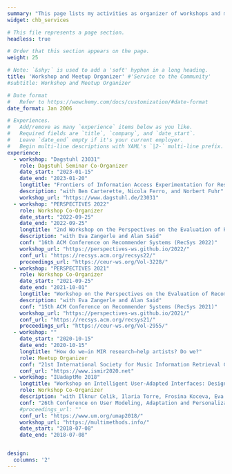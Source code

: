 ```yaml
---
summary: "This page lists my activities as organizer of workshops and meetups."  # Add a page description.
widget: chb_services

# This file represents a page section.
headless: true

# Order that this section appears on the page.
weight: 25

# Note: `&shy;` is used to add a 'soft' hyphen in a long heading.
title: 'Workshop and Meetup Organizer' #'Service to the Community'
#subtitle: Workshop and Meetup Organizer

# Date format
#   Refer to https://wowchemy.com/docs/customization/#date-format
date_format: Jan 2006

# Experiences.
#   Add/remove as many `experience` items below as you like.
#   Required fields are `title`, `company`, and `date_start`.
#   Leave `date_end` empty if it's your current employer.
#   Begin multi-line descriptions with YAML's `|2-` multi-line prefix.
experience:
  - workshop: "Dagstuhl 23031"
    role: Dagstuhl Seminar Co-Organizer
    date_start: "2023-01-15"
    date_end: "2023-01-20"
    longtitle: "Frontiers of Information Access Experimentation for Research and Education"
    description: "with Ben Carterette, Nicola Ferro, and Norbert Fuhr"
    workshop_url: "https://www.dagstuhl.de/23031"
  - workshop: "PERSPECTIVES 2022"
    role: Workshop Co-Organizer
    date_start: "2022-09-25"
    date_end: "2022-09-25"
    longtitle: "2nd Workshop on the Perspectives on the Evaluation of Recommender Systems"
    description: "with Eva Zangerle and Alan Said"
    conf: "16th ACM Conference on Recommender Systems (RecSys 2022)"
    workshop_url: "https://perspectives-ws.github.io/2022/"
    conf_url: "https://recsys.acm.org/recsys22/"
    proceedings_url: "https://ceur-ws.org/Vol-3228/"
  - workshop: "PERSPECTIVES 2021"
    role: Workshop Co-Organizer
    date_start: "2021-09-25"
    date_end: "2021-10-01"
    longtitle: "Workshop on the Perspectives on the Evaluation of Recommender Systems"
    description: "with Eva Zangerle and Alan Said"
    conf: "15th ACM Conference on Recommender Systems (RecSys 2021)"
    workshop_url: "https://perspectives-ws.github.io/2021/"
    conf_url: "https://recsys.acm.org/recsys21/"
    proceedings_url: "https://ceur-ws.org/Vol-2955/"
  - workshop: ""
    date_start: "2020-10-15"
    date_end: "2020-10-15"
    longtitle: "How do we—in MIR research—help artists? Do we?"
    role: Meetup Organizer
    conf: "21st International Society for Music Information Retrieval Conference (ISMIR 2020)"
    conf_url: "https://www.ismir2020.net"
  - workshop: "IUadaptMe 2018"
    longtitle: "Workshop on Intelligent User-Adapted Interfaces: Design and Multi-Modal Evaluation"
    role: Workshop Co-Organizer
    description: "with Ilknur Celik, Ilaria Torre, Frosina Koceva, Eva Zangerle, and Bart Knijnenburg"
    conf: "26th Conference on User Modeling, Adaptation and Personalization (UMAP 2018)"
    #proceedings_url: ""
    conf_url: "https://www.um.org/umap2018/"
    workshop_url: "https://multimethods.info/"
    date_start: "2018-07-08"
    date_end: "2018-07-08"


design:
  columns: '2'
---
```


